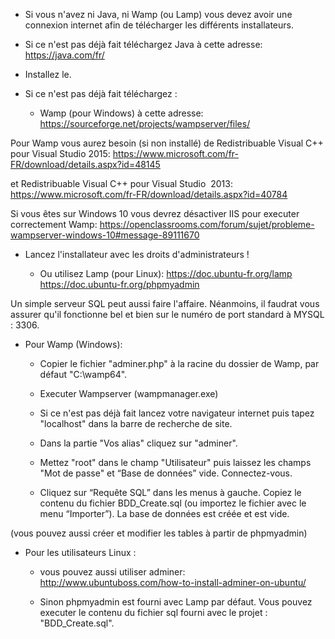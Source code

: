 
- Si vous n'avez ni Java, ni Wamp (ou Lamp) vous devez avoir une connexion internet afin de télécharger les différents installateurs.

- Si ce n'est pas déjà fait téléchargez Java à cette adresse:
https://java.com/fr/

- Installez le.

- Si ce n'est pas déjà fait téléchargez :

  - Wamp (pour Windows) à cette adresse:
https://sourceforge.net/projects/wampserver/files/

Pour Wamp vous aurez besoin (si non installé) de Redistribuable Visual C++ pour Visual Studio 2015:
https://www.microsoft.com/fr-FR/download/details.aspx?id=48145 

et Redistribuable Visual C++ pour Visual Studio  2013:
https://www.microsoft.com/fr-FR/download/details.aspx?id=40784 

Si vous êtes sur Windows 10 vous devrez désactiver IIS pour executer correctement Wamp:
https://openclassrooms.com/forum/sujet/probleme-wampserver-windows-10#message-89111670

- Lancez l'installateur avec les droits d'administrateurs !

  - Ou utilisez Lamp (pour Linux):
https://doc.ubuntu-fr.org/lamp
https://doc.ubuntu-fr.org/phpmyadmin

Un simple serveur SQL peut aussi faire l'affaire. 
Néanmoins, il faudrat vous assurer qu'il fonctionne bel et bien sur le numéro de port standard à MYSQL : 3306. 

- Pour Wamp (Windows):

  - Copier le fichier "adminer.php" à la racine du dossier de Wamp, par défaut "C:\wamp64".

  - Executer Wampserver (wampmanager.exe)

  - Si ce n'est pas déjà fait lancez votre navigateur internet puis tapez "localhost" dans la barre de recherche de site.

  - Dans la partie "Vos alias" cliquez sur "adminer".

  - Mettez "root" dans le champ "Utilisateur" puis laissez les champs "Mot de passe" et “Base de données” vide. Connectez-vous.

  - Cliquez sur “Requête SQL” dans les menus à gauche. Copiez le contenu du fichier BDD_Create.sql (ou importez le fichier avec le menu “Importer”). La base de données est créée et est vide.

(vous pouvez aussi créer et modifier les tables à partir de phpmyadmin)


- Pour les utilisateurs Linux :

  - vous pouvez aussi utiliser adminer:
http://www.ubuntuboss.com/how-to-install-adminer-on-ubuntu/

  - Sinon phpmyadmin est fourni avec Lamp par défaut. 
Vous pouvez executer le contenu du fichier sql fourni avec le projet : "BDD_Create.sql".
